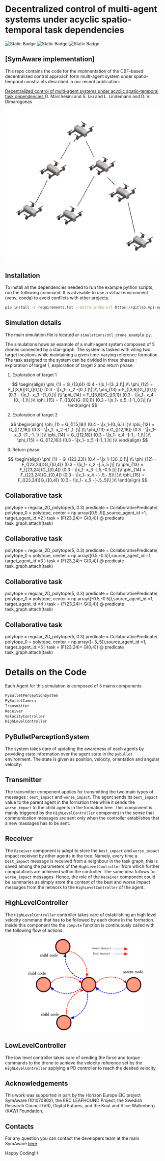 # Decentralized control of multi-agent systems under acyclic spatio-temporal task dependencies 
![Static Badge](https://img.shields.io/badge/symaware-EU-orange?style=flat) ![Static Badge](https://img.shields.io/badge/KTH-DHSG-blue?style=flat) ![Static Badge](https://img.shields.io/badge/KTH-DHSG-blue?style=flat)

## [SymAware implementation]

This repo contains the code for the implmentation of the CBF-based decentralized control approach form multi-agent system under spatio-temporal constraints described in our recent publication:

[Decentralized control of multi-agent systems under acyclic spatio-temporal task dependencies ](https://arxiv.org/abs/2409.05106) G. Marchesini and S. Liu and L. Lindemann and D. V. Dimarogonas

<div align="center">
	<img src="assets/treegraph.svg">
</div>


## Installation

To install all the dependencies needed to run the example python scripts, run the following command.
It is advisable to use a virtual environment (venv, conda) to avoid conflicts with other projects.

```bash
pip install -r requirements.txt --extra-index-url https://gitlab.mpi-sws.org/api/v4/projects/2668/packages/pypi/simple
```
## Simulation details
The main simulation file is located ar `simulations/stl_drone_example.py`.

The simulations hows an example of a multi-agent system composed of 5 drones connected by a star-graph. The system is tasked with viting two target locaitons while maintaining a given time-varying reference formation. The task assigned to the system can be divided in three phases : exploration of target 1, exploration of target 2 and return phase.

1) Exploration of target 1

$$  
\begin{align}
\phi_{1} = G_{[3,6]} (0.4 - \|x_1-[3.,3.]\| )\\
\phi_{12} = F_{[3,6]}G_{[0,1]} (0.3 - \|x_1- x_2 -[0.,1.]\| )\\
\phi_{13} = F_{[3,6]}G_{[0,1]} (0.3 - \|x_1- x_3 -[1.,0.]\| )\\
\phi_{14} = F_{[3,6]}G_{[0,1]} (0.3 - \|x_1- x_4 -[0.,-1.]\| )\\
\phi_{15} = F_{[3,6]}G_{[0,1]} (0.3 - \|x_1- x_5 -[-1.,0.]\| )\\
\end{align}
$$

2) Exploration of target 2

$$  
\begin{align}
\phi_{1}  = G_{[15,18]} (0.4 - \|x_1-[0.,6.]\| )\\
\phi_{12} = G_{[12,16]} (0.3 - \|x_1- x_2 -[1.,1. ]\| )\\
\phi_{13} = G_{[12,16]} (0.3 - \|x_1- x_3 -[1.,-1. ]\| )\\
\phi_{14} = G_{[12,16]} (0.3 - \|x_1- x_4 -[-1.,-1.]\| )\\
\phi_{15} = G_{[12,16]} (0.3 - \|x_1- x_5 -[-1.,1.]\| )\\
\end{align}
$$

3) Return phase 

$$  
\begin{align}
\phi_{1} = G_{[23,23]} (0.4 - \|x_1-[30.,0.]\| )\\
\phi_{12} = F_{[23,24]}G_{[0,4]} (0.3 - \|x_1- x_2 -[.5,.5 ]\| )\\
\phi_{13} = F_{[23,24]}G_{[0,4]} (0.3 - \|x_1- x_3 -[.5,-0.5 ]\| )\\
\phi_{14} = F_{[23,24]}G_{[0,4]} (0.3 - \|x_1- x_4 -[-.5,-.5]\| )\\
\phi_{15} = F_{[23,24]}G_{[0,4]} (0.3 - \|x_1- x_5 -[-.5,.5]\| )\\
\end{align}
$$





## Collaborative task 
polytope     = regular_2D_polytope(5, 0.3)
predicate    = CollaborativePredicate( polytope_0 = polytope, center = np.array([0.5,.5]),source_agent_id =1, target_agent_id =2 )
task         = (F(23,24)+ G(0,4)) @ predicate
task_graph.attach(task)

## Collaborative task 
polytope     = regular_2D_polytope(5, 0.3)
predicate    = CollaborativePredicate( polytope_0 = polytope, center = np.array([0.5,-0.5]),source_agent_id =1, target_agent_id =3 )
task         = (F(23,24)+ G(0,4)) @ predicate
task_graph.attach(task)

## Collaborative task 
polytope     = regular_2D_polytope(5, 0.3)
predicate    = CollaborativePredicate( polytope_0 = polytope, center = np.array([-0.5,-0.5]),source_agent_id =1, target_agent_id =4 )
task         = (F(23,24)+ G(0,4)) @ predicate
task_graph.attach(task)

## Collaborative task 
polytope     = regular_2D_polytope(5, 0.3)
predicate    = CollaborativePredicate( polytope_0 = polytope, center = np.array([-.5,.5]),source_agent_id =1, target_agent_id =5 )
task         = (F(23,24)+ G(0,4)) @ predicate
task_graph.attach(task)







# Details on the Code 

Each Agent for this simulation is composed of 5 mains components 

```python
PyBulletPerceptionSystem
PyBulletCamera
Transmitter
Receiver
VelocityController
HighLevelController
```


## PyBulletPerceptionSystem
The system takes care of updating the awareness of each agents by providing state information over the agent state in the `pybullet` environment. The state is given as position, velocity, orientation and angular velocity.

## Transmitter
The transmitter component applies for transmitting the two main types of messages : `best_impact` and `worse_impact`. The agent sends its `best_impact` value to the parent agent in the formation tree while it sends the `worse_impact` to the child agents in the formation tree. This component is mainly triggered by the `HighLevelController` component in the sense that communication messages are sent only when the controller establishes that a new massages has to be sent.

## Receiver
The `Receiver` component is adept to store the `best_impact` and `worse_impact` impact received by other agents in the tree. Namely, every time a `best_impact` message is received from a neighbour in the task graph, this is saved among the parameters of the `HighLevelController` from which further computations are achieved within the controller. The same idea follows for `worse_impact` messages. Hence, the role of the `Receiver` component could be summaries as simply store the content of the best and worse impact messages from the network to the `HighLevelController` of the agent. 

## HighLevelController

The `HighLevelController` controller takes care of establishing an high level velocity command that has to be followed by each drone in the formation. Inside this component the the `compute` function is continuously called with the following flow of actions:


<div align="center">
	<img src="assets/tree_impacts.svg" width="400">
</div>

## LowLevelController
The low level controller takes care of sending the force and torque commands to the drone to achieve the velocity reference set by the `HighLevelController` applying a PD controller to reach the desired velocity.

## Acknowledgements
This work was supported in part by the Horizon Europe EIC project SymAware (101070802), the ERC LEAFHOUND Project, the Swedish Research Council (VR), Digital Futures, and the Knut and Alice Wallenberg (KAW) Foundation. 

## Contacts
For any question you can contact the developers team at the main SymAware [here](https://gitlab.mpi-sws.org/sadegh/eicsymaware/-/tree/base?ref_type=heads)

Happy Coding!:)